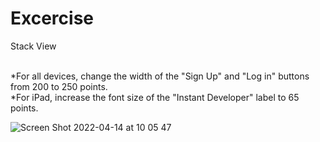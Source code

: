 # Excercise

Stack View

<br>*For all devices, change the width of the "Sign Up" and "Log in" buttons from 200 to 250 points.
<br>*For iPad, increase the font size of the "Instant Developer" label to 65 points.

![Screen Shot 2022-04-14 at 10 05 47](https://user-images.githubusercontent.com/56228703/163305838-fdae50a0-2cae-4dbb-8937-c6e0b41390c4.png)
